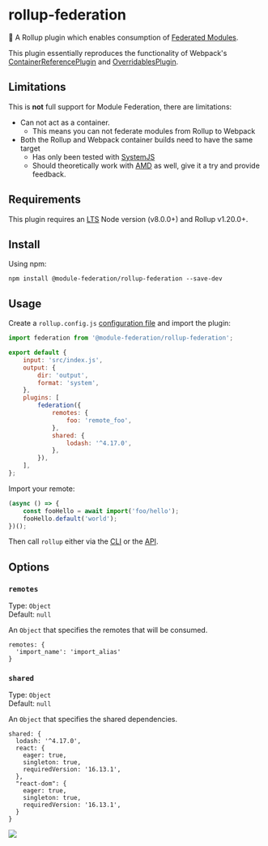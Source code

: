 # rollup-federation

🍣 A Rollup plugin which enables consumption of
[Federated Modules](https://webpack.js.org/concepts/module-federation/).

This plugin essentially reproduces the functionality of Webpack's
[ContainerReferencePlugin](https://webpack.js.org/concepts/module-federation/#containerreferenceplugin-low-level)
and
[OverridablesPlugin](https://webpack.js.org/concepts/module-federation/#overridablesplugin-low-level).

## Limitations

This is **not** full support for Module Federation, there are limitations:

-   Can not act as a container.
    -   This means you can not federate modules from Rollup to Webpack
-   Both the Rollup and Webpack container builds need to have the same target
    -   Has only been tested with
        [SystemJS](https://github.com/systemjs/systemjs)
    -   Should theoretically work with
        [AMD](https://requirejs.org/docs/whyamd.html#amd) as well, give it a try
        and provide feedback.

## Requirements

This plugin requires an [LTS](https://github.com/nodejs/Release) Node version
(v8.0.0+) and Rollup v1.20.0+.

## Install

Using npm:

```console
npm install @module-federation/rollup-federation --save-dev
```

## Usage

Create a `rollup.config.js`
[configuration file](https://www.rollupjs.org/guide/en/#configuration-files) and
import the plugin:

```js
import federation from '@module-federation/rollup-federation';

export default {
	input: 'src/index.js',
	output: {
		dir: 'output',
		format: 'system',
	},
	plugins: [
		federation({
			remotes: {
				foo: 'remote_foo',
			},
			shared: {
				lodash: '^4.17.0',
			},
		}),
	],
};
```

Import your remote:

```js
(async () => {
	const fooHello = await import('foo/hello');
	fooHello.default('world');
})();
```

Then call `rollup` either via the
[CLI](https://www.rollupjs.org/guide/en/#command-line-reference) or the
[API](https://www.rollupjs.org/guide/en/#javascript-api).

## Options

### `remotes`

Type: `Object`<br> Default: `null`

An `Object` that specifies the remotes that will be consumed.

```
remotes: {
  'import_name': 'import_alias'
}
```

### `shared`

Type: `Object`<br> Default: `null`

An `Object` that specifies the shared dependencies.

```
shared: {
  lodash: '^4.17.0',
  react: {
    eager: true,
    singleton: true,
    requiredVersion: '16.13.1',
  },
  "react-dom": {
    eager: true,
    singleton: true,
    requiredVersion: '16.13.1',
  }
}
```

<img src="https://ssl.google-analytics.com/collect?v=1&t=event&ec=email&ea=open&t=event&tid=UA-120967034-1&z=1589682154&cid=ae045149-9d17-0367-bbb0-11c41d92b411&dt=RollupFederation&dp=/email/RollupFederation">
